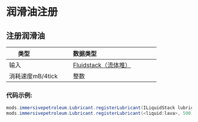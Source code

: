 # 润滑油注册

## 注册润滑油

|类型                   |数据类型                                      |
|-----------------------|-----------------------------------------------|
|输入                  |[Fluidstack（流体堆）](/Vanilla/Liquids/ILiquidStack)    |
|消耗速度mB/4tick       |整数                                        |


### 代码示例:
```JAVA
mods.immersivepetroleum.Lubricant.registerLubricant(ILiquidStack lubricantEntry, int amount);
mods.immersivepetroleum.Lubricant.registerLubricant(<liquid:lava>, 500);
```
